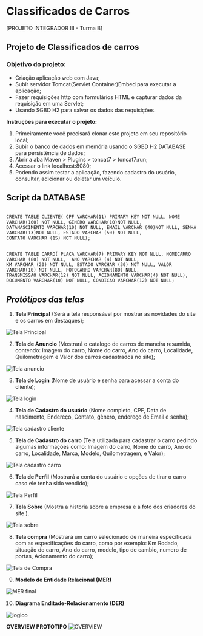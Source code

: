 # Classificados de Carros
[PROJETO INTEGRADOR III - Turma B]

## Projeto de Classificados de carros

### Objetivo do projeto:

- Criação aplicação web com Java;
- Subir servidor Tomcat(Servlet Container)Embed para executar a aplicação;
- Fazer requisições http com formulários HTML e capturar dados da requisição em uma Servlet;
- Usando SGBD H2 para salvar os dados das requisições.

**Instruções para executar o projeto:**

1. Primeiramente você precisará clonar este projeto em seu repositório local;
2. Subir o banco de dados em memória usando o SGBD H2 DATABASE para persistência de dados;
3. Abrir a aba Maven > Plugins > toncat7 > toncat7:run;
4. Acessar o link localhost:8080;
5. Podendo assim testar a aplicação, fazendo cadastro do usuário, consultar, adicionar ou deletar um veículo.




## Script da DATABASE
``` 

CREATE TABLE CLIENTE( CPF VARCHAR(11) PRIMARY KEY NOT NULL, NOME VARCHAR(100) NOT NULL, GENERO VARCHAR(10)NOT NULL, 
DATANASCIMENTO VARCHAR(10) NOT NULL, EMAIL VARCHAR (40)NOT NULL, SENHA VARCHAR(13)NOT NULL, ESTADO VARCHAR (50) NOT NULL,
CONTATO VARCHAR (15) NOT NULL);

```
```

CREATE TABLE CARRO( PLACA VARCHAR(7) PRIMARY KEY NOT NULL, NOMECARRO VARCHAR (80) NOT NULL,  ANO VARCHAR (4) NOT NULL, 
KM VARCHAR (20) NOT NULL, ESTADO VARCHAR (30) NOT NULL, VALOR VARCHAR(10) NOT NULL, FOTOCARRO VARCHAR(80) NULL,
TRANSMISSAO VARCHAR(12) NOT NULL, ACIONAMENTO VARCHAR(4) NOT NULL), DOCUMENTO VARCHAR(10) NOT NULL, CONDICAO VARCHAR(12) NOT NULL;

```


## _Protótipos das telas_



1. **Tela Principal** (Será a tela responsável por mostrar as novidades do site e os carros em destaques);

![Tela Principal](https://user-images.githubusercontent.com/99701339/225451913-321a2222-4d77-467b-9b1a-3e48084c1b68.png)

2. **Tela de Anuncio** (Mostrará o catalogo de carros de maneira resumida, contendo: Imagem do carro, Nome do carro, Ano do carro, Localidade, Quilometragem e Valor dos carros cadastrados no site);

![Tela anuncio](https://user-images.githubusercontent.com/99701339/225451962-d23a4ac0-f4a3-420e-a0e7-c7510c1e2d59.jpg)

3. **Tela de Login** (Nome de usuário  e senha para acessar a conta do cliente);

![Tela login](https://user-images.githubusercontent.com/99701339/225452187-dbb6f76b-9ed9-412c-9a68-7caf6992feeb.jpg)

4. **Tela de Cadastro do usuário** (Nome completo, CPF, Data de nascimento, Endereço, Contato, gênero, endereço de Email e senha);

![Tela cadastro cliente](https://user-images.githubusercontent.com/99701339/225452239-edd11b82-28f5-417e-85c2-ee3bb0dc69b5.jpg)

5. **Tela de Cadastro do carro** (Tela utilizada para cadastrar o carro pedindo algumas informações como: Imagem do carro, Nome do carro, Ano do carro, Localidade, Marca, Modelo, Quilometragem, e Valor);

![Tela cadastro carro](https://user-images.githubusercontent.com/99701339/225452266-4dbb692c-d07d-4b68-8d8a-968bb6555820.jpg)

6. **Tela de Perfil** (Mostrará a conta do usuário e opções de tirar o carro caso ele tenha sido vendido);

![Tela Perfil](https://user-images.githubusercontent.com/99701339/225452297-c1ca170c-22ec-40cd-8e9d-534c5cfc0f0e.jpg)

7. **Tela Sobre** (Mostra a historia sobre a empresa e a foto dos criadores do site ).

![Tela sobre](https://user-images.githubusercontent.com/99701339/225452322-4b94c6a4-e334-4674-a36f-84ec5177ba26.jpg)


8. **Tela compra** (Mostrará um carro selecionado de maneira especificada com as especificações do carro, como por exemplo: Km Rodado, situação do carro, Ano do carro, modelo, tipo de cambio, numero de portas, Acionamento do carro);

![Tela de Compra](https://user-images.githubusercontent.com/104398112/225469062-42303154-0525-4fe7-810f-4ccef3618c2e.png)


9. **Modelo de Entidade Relacional (MER)**

![MER final](https://user-images.githubusercontent.com/104398112/225485384-7105643f-b734-4762-a54f-2e185a2c55ab.png)

10. **Diagrama Enditade-Relacionamento (DER)**

![logico](https://user-images.githubusercontent.com/99701339/225765436-939ea9e8-7ab1-480f-995d-330bfb19a0f1.png)

**OVERVIEW PROTOTIPO**
![OVERVIEW](https://user-images.githubusercontent.com/99701339/225452706-99fb06ad-d92e-4dab-954a-2e539093fd76.png)






